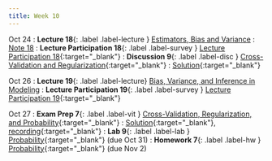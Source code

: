 ```yaml
---
title: Week 10
---
```


Oct 24
: **Lecture 18**{: .label .label-lecture } [Estimators, Bias and Variance](lecture/lec18)
    : [Note 18](https://ds100.org/course-notes/probability_2/probability_2.html)
: **Lecture Participation 18**{: .label .label-survey } [Lecture Participation 18](https://app.sli.do/event/4yybGp9f1EDGrkUFbC7DcB/embed/polls/f8db6c4d-4dce-449c-a5a4-75a5c65ed27f){:target="_blank"}
: **Discussion 9**{: .label .label-disc } [Cross-Validation and Regularization](https://drive.google.com/file/d/1mCLoMdpEAcvgtfaiE8h7V2QbUrFlMl3K/view?usp=sharing){:target="_blank"}
    : [Solution](https://drive.google.com/file/d/1XwsdNX-rdHfCswz4NzUIaMnypdj3y6E6/view?usp=sharing){:target="_blank"}

Oct 26
: **Lecture 19**{: .label .label-lecture} [Bias, Variance, and Inference in Modeling](lecture/lec19)
: **Lecture Participation 19**{: .label .label-survey } [Lecture Participation 19](https://app.sli.do/event/hUhpRF3FzNohn9ggeN22fX/embed/polls/7c57410e-7e67-45b5-8084-7336b92957e1){:target="_blank"}

Oct 27
: **Exam Prep 7**{: .label .label-vit } [Cross-Validation, Regularization, and Probability](https://drive.google.com/file/d/1jYpnPEP99oghIn1plRPBlB3C0BmvKvaK/view?usp=sharing){:target="_blank"}
    : [Solution](https://drive.google.com/file/d/1Hpf_2UVr86dd_-bqONLDpglEMSr0refD/view?usp=sharing){:target="_blank"}, [recording](https://youtu.be/daI-OYWOUlQ){:target="_blank"}
: **Lab 9**{: .label .label-lab } [Probability](https://data100.datahub.berkeley.edu/hub/user-redirect/git-pull?repo=https%3A%2F%2Fgithub.com%2FDS-100%2Ffa23-student&urlpath=lab%2Ftree%2Ffa23-student%2Flab%2Flab09%2Flab09.ipynb&branch=main){:target="_blank"} (due Oct 31)
: **Homework 7**{: .label .label-hw } [Probability](https://data100.datahub.berkeley.edu/hub/user-redirect/git-pull?repo=https%3A%2F%2Fgithub.com%2FDS-100%2Ffa23-student&urlpath=lab%2Ftree%2Ffa23-student%2Fhw%2Fhw07%2Fhw07.ipynb&branch=main){:target="_blank"} (due Nov 2)